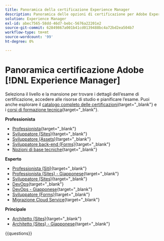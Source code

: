 ```yaml
---
title: Panoramica della certificazione Experience Manager
description: Panoramica delle opzioni di certificazione per Adobe Experience Manager
solution: Experience Manager
exl-id: abec7565-58dd-46d7-bebc-5676a22201e2
source-git-commit: 62849867a001b41cd0139488bc4a72bd2ea504b7
workflow-type: tm+mt
source-wordcount: '99'
ht-degree: 0%

---
```


# Panoramica certificazione Adobe [!DNL Experience Manager]

Seleziona il livello e la mansione per trovare i dettagli dell’esame di certificazione, accedere alle risorse di studio e pianificare l’esame. Puoi anche esplorare il [catalogo completo delle certificazioni](https://certification.adobe.com/certifications){target="_blank"} e i [corsi di formazione tecnica](https://certification.adobe.com/courses/?/courses){target="_blank"}.

**Professionista**

* [Professionista](https://certification.adobe.com/certification/experience-manager-business-practitioner-professional){target="_blank"} <!--AD0-E126-->
* [Sviluppatore (Sites)](https://certification.adobe.com/certification/sites-developer-professional-v2){target="_blank"} <!--AD0-E128-->
* [Sviluppatore (Assets)](https://certification.adobe.com/certification/assets-developer-professional){target="_blank"} <!--AD0-E129-->
* [Sviluppatore back-end (Forms)](https://certification.adobe.com/certification/backend-developer-professional){target="_blank"} <!--AD0-E127-->
* [Nozioni di base tecniche](https://certification.adobe.com/certification/technical-foundations-professional){target="_blank"} <!--AD0-E132-->

**Esperto**

* [Professionista (Siti)](https://certification.adobe.com/certification/sites-business-practitioner-expert){target="_blank"} <!--AD0-E121-->
* [Professionista (Sites) - Giapponese](https://certification.adobe.com/certification/sites-business-practitioner-expert){target="_blank"} <!--AD0-E121-J-->
* [Sviluppatore (Sites)](https://certification.adobe.com/certification/sites-developer-expert-v2){target="_blank"} <!--AD0-E137-->
* [DevOps](https://certification.adobe.com/certification/aem-devops-engineer-expert){target="_blank"} <!--AD0-E124-->
* [DevOps - Giapponese](https://certification.adobe.com/certification/aem-devops-engineer-expert){target="_blank"} <!--AD0-E124-J-->
* [Sviluppatore (Forms)](https://certification.adobe.com/certification/aem-forms-developer-expert){target="_blank"} <!--AD0-E125-->
* [Migrazione Cloud Service](https://certification.adobe.com/certification/cloud-service-migration-expert){target="_blank"} <!--AD0-E136-->

**Principale**

* [Architetto (Sites)](https://certification.adobe.com/certification/sites-architect-master){target="_blank"} <!--AD0-E117-->
* [Architetto (Sites) - Giapponese](https://certification.adobe.com/certification/sites-architect-master){target="_blank"} <!--AD0-E117-J-->

{{questions}}
